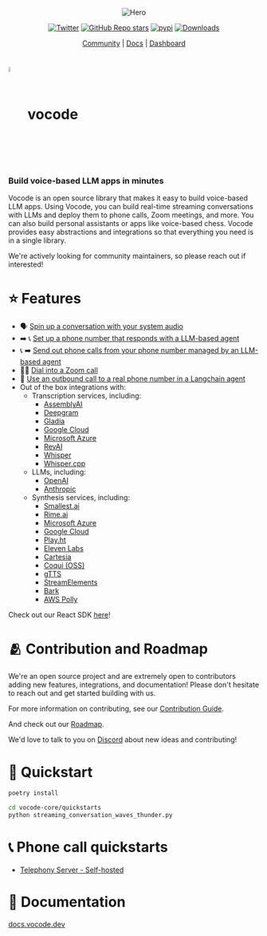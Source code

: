 <div align="center">

![Hero](https://user-images.githubusercontent.com/6234599/228337850-e32bb01d-3701-47ef-a433-3221c9e0e56e.png)

[![Twitter](https://img.shields.io/twitter/url/https/twitter.com/vocodehq.svg?style=social&label=Follow%20%40vocodehq)](https://twitter.com/vocodehq) [![GitHub Repo stars](https://img.shields.io/github/stars/vocodedev/vocode-core?style=social)](https://github.com/vocodedev/vocode-core)
[![pypi](https://img.shields.io/pypi/v/vocode.svg)](https://pypi.python.org/pypi/vocode)
[![Downloads](https://static.pepy.tech/badge/vocode/month)](https://pepy.tech/project/vocode)

[Community](https://discord.gg/NaU4mMgcnC) | [Docs](https://docs.vocode.dev/open-source) | [Dashboard](https://app.vocode.dev)

</div>

# <span><img style='vertical-align:middle; display:inline;' src="https://user-images.githubusercontent.com/6234599/228339858-95a0873a-2d40-4542-963a-6358d19086f5.svg"  width="5%" height="5%">&nbsp; vocode</span>

### **Build voice-based LLM apps in minutes**

Vocode is an open source library that makes it easy to build voice-based LLM apps. Using Vocode, you can build real-time streaming conversations with LLMs and deploy them to phone calls, Zoom meetings, and more. You can also build personal assistants or apps like voice-based chess. Vocode provides easy abstractions and integrations so that everything you need is in a single library.

We're actively looking for community maintainers, so please reach out if interested!

# ⭐️ Features

- 🗣 [Spin up a conversation with your system audio](https://docs.vocode.dev/open-source/python-quickstart)
- ➡️ 📞 [Set up a phone number that responds with a LLM-based agent](https://docs.vocode.dev/open-source/telephony#inbound-calls)
- 📞 ➡️ [Send out phone calls from your phone number managed by an LLM-based agent](https://docs.vocode.dev/telephony/open-source/#outbound-calls)
- 🧑‍💻 [Dial into a Zoom call](https://github.com/vocodedev/vocode-core/blob/53b01dab0b59f71961ee83dbcaf3653a6935c2e3/vocode/streaming/telephony/conversation/zoom_dial_in.py)
- 🤖 [Use an outbound call to a real phone number in a Langchain agent](https://docs.vocode.dev/open-source/langchain-agent)
- Out of the box integrations with:
  - Transcription services, including:
    - [AssemblyAI](https://www.assemblyai.com/)
    - [Deepgram](https://deepgram.com/)
    - [Gladia](https://gladia.io)
    - [Google Cloud](https://cloud.google.com/speech-to-text)
    - [Microsoft Azure](https://azure.microsoft.com/en-us/products/cognitive-services/speech-to-text)
    - [RevAI](https://www.rev.ai/)
    - [Whisper](https://openai.com/blog/introducing-chatgpt-and-whisper-apis)
    - [Whisper.cpp](https://github.com/ggerganov/whisper.cpp)
  - LLMs, including:
    - [OpenAI](https://platform.openai.com/docs/models)
    - [Anthropic](https://www.anthropic.com/)
  - Synthesis services, including:
    - [Smallest.ai](https://waves.smallest.ai)
    - [Rime.ai](https://rime.ai)
    - [Microsoft Azure](https://azure.microsoft.com/en-us/products/cognitive-services/text-to-speech/)
    - [Google Cloud](https://cloud.google.com/text-to-speech)
    - [Play.ht](https://play.ht)
    - [Eleven Labs](https://elevenlabs.io/)
    - [Cartesia](https://cartesia.ai/)
    - [Coqui (OSS)](https://github.com/coqui-ai/TTS)
    - [gTTS](https://gtts.readthedocs.io/)
    - [StreamElements](https://streamelements.com/)
    - [Bark](https://github.com/suno-ai/bark)
    - [AWS Polly](https://aws.amazon.com/polly/)

Check out our React SDK [here](https://github.com/vocodedev/vocode-react-sdk)!

# 🫂 Contribution and Roadmap

We're an open source project and are extremely open to contributors adding new features, integrations, and documentation! Please don't hesitate to reach out and get started building with us.

For more information on contributing, see our [Contribution Guide](https://github.com/vocodedev/vocode-core/blob/main/contributing.md).

And check out our [Roadmap](https://github.com/vocodedev/vocode-core/blob/main/roadmap.md).

We'd love to talk to you on [Discord](https://discord.gg/NaU4mMgcnC) about new ideas and contributing!

# 🚀 Quickstart

```bash
poetry install
```

```bash
cd vocode-core/quickstarts
python streaming_conversation_waves_thunder.py
```

# 📞 Phone call quickstarts

- [Telephony Server - Self-hosted](https://docs.vocode.dev/open-source/telephony)

# 🌱 Documentation

[docs.vocode.dev](https://docs.vocode.dev/open-source)
